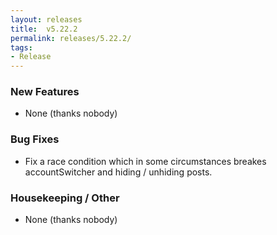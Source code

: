 ```yaml
---
layout: releases
title:  v5.22.2
permalink: releases/5.22.2/
tags:
- Release
---
```


### New Features

- None (thanks nobody)

### Bug Fixes

- Fix a race condition which in some circumstances breakes accountSwitcher and hiding / unhiding posts.

### Housekeeping / Other

- None (thanks nobody)
